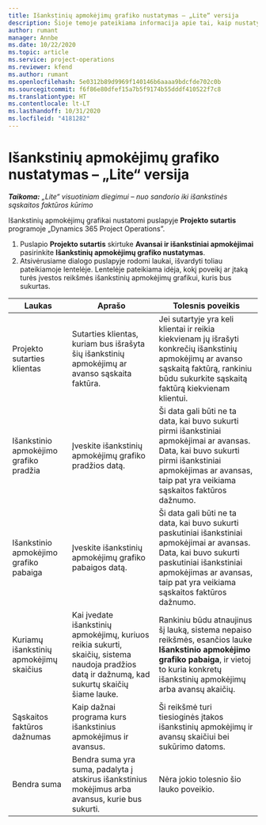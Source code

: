 ```yaml
---
title: Išankstinių apmokėjimų grafiko nustatymas – „Lite“ versija
description: Šioje temoje pateikiama informacija apie tai, kaip nustatyti išankstinių apmokėjimų grafiką programoje „Project Operations”.
author: rumant
manager: Annbe
ms.date: 10/22/2020
ms.topic: article
ms.service: project-operations
ms.reviewer: kfend
ms.author: rumant
ms.openlocfilehash: 5e0312b89d9969f140146b6aaaa9bdcfde702c0b
ms.sourcegitcommit: f6f86e80dfef15a7b5f9174b55dddf410522f7c8
ms.translationtype: HT
ms.contentlocale: lt-LT
ms.lasthandoff: 10/31/2020
ms.locfileid: "4181282"
---
```

# <a name="set-up-a-retainer-schedule---lite"></a>Išankstinių apmokėjimų grafiko nustatymas – „Lite“ versija

_**Taikoma:** „Lite“ visuotiniam diegimui – nuo sandorio iki išankstinės sąskaitos faktūros kūrimo_

Išankstinių apmokėjimų grafikai nustatomi puslapyje **Projekto sutartis** programoje „Dynamics 365 Project Operations”.

1. Puslapio **Projekto sutartis** skirtuke **Avansai ir išankstiniai apmokėjimai** pasirinkite **Išankstinių apmokėjimų grafiko nustatymas**.
2. Atsivėrusiame dialogo puslapyje rodomi laukai, išvardyti toliau pateikiamoje lentelėje. Lentelėje pateikiama idėja, kokį poveikį ar įtaką turės įvestos reikšmės išankstinių apmokėjimų grafikui, kuris bus sukurtas.

| Laukas | Aprašo | Tolesnis poveikis |
| --- | --- | --- |
| Projekto sutarties klientas | Sutarties klientas, kuriam bus išrašyta šių išankstinių apmokėjimų ar avanso sąskaita faktūra. | Jei sutartyje yra keli klientai ir reikia kiekvienam jų išrašyti konkrečių išankstinių apmokėjimų ar avanso sąskaitą faktūrą, rankiniu būdu sukurkite sąskaitą faktūrą kiekvienam klientui. |
| Išankstinio apmokėjimo grafiko pradžia | Įveskite išankstinių apmokėjimų grafiko pradžios datą. | Ši data gali būti ne ta data, kai buvo sukurti pirmi išankstiniai apmokėjimai ar avansas. Data, kai buvo sukurti pirmi išankstiniai apmokėjimas ar avansas, taip pat yra veikiama sąskaitos faktūros dažnumo. |
| Išankstinio apmokėjimo grafiko pabaiga | Įveskite išankstinių apmokėjimų grafiko pabaigos datą. | Ši data gali būti ne ta data, kai buvo sukurti paskutiniai išankstiniai apmokėjimai ar avansas. Data, kai buvo sukurti paskutiniai išankstiniai apmokėjimas ar avansas, taip pat yra veikiama sąskaitos faktūros dažnumo. |
| Kuriamų išankstinių apmokėjimų skaičius | Kai įvedate išankstinių apmokėjimų, kuriuos reikia sukurti, skaičių, sistema naudoja pradžios datą ir dažnumą, kad sukurtų skaičių šiame lauke. | Rankiniu būdu atnaujinus šį lauką, sistema nepaiso reikšmės, esančios lauke **Išankstinio apmokėjimo grafiko pabaiga**, ir vietoj to kuria konkretų išankstinių apmokėjimų arba avansų akaičių. |
| Sąskaitos faktūros dažnumas | Kaip dažnai programa kurs išankstinius apmokėjimus ir avansus. | Ši reikšmė turi tiesioginės įtakos išankstinių apmokėjimų ir avansų skaičiui bei sukūrimo datoms. |
| Bendra suma | Bendra suma yra suma, padalyta į atskirus išankstinius mokėjimus arba avansus, kurie bus sukurti. | Nėra jokio tolesnio šio lauko poveikio. |
